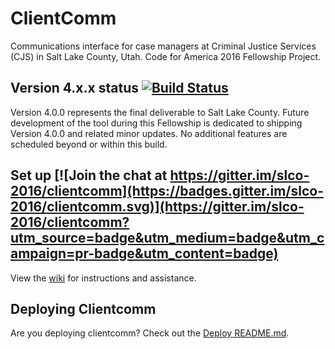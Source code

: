 # ClientComm
Communications interface for case managers at Criminal Justice Services (CJS) in Salt Lake County, Utah. Code for America 2016 Fellowship Project.

## Version 4.x.x status [![Build Status](https://travis-ci.org/slco-2016/clientcomm.svg?branch=master)](https://travis-ci.org/slco-2016/clientcomm)
Version 4.0.0 represents the final deliverable to Salt Lake County. Future development of the tool during this Fellowship is dedicated to shipping Version 4.0.0 and related minor updates. No additional features are scheduled beyond or within this build.

## Set up [![Join the chat at https://gitter.im/slco-2016/clientcomm](https://badges.gitter.im/slco-2016/clientcomm.svg)](https://gitter.im/slco-2016/clientcomm?utm_source=badge&utm_medium=badge&utm_campaign=pr-badge&utm_content=badge)
View the [wiki](https://github.com/slco-2016/clientcomm/wiki) for instructions and assistance.


## Deploying Clientcomm
Are you deploying clientcomm? Check out the [Deploy README.md](/blob/master/deploy/README.md).
